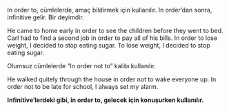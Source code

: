 In order to, cümlelerde, amaç bildirmek için kullanılır. In order’dan sonra, infinitive gelir. Bir deyimdir.

He came to home early in order to see the children before they went to bed.
Carl had to find a second job in order to pay all of his bills.
In order to lose weight, I decided to stop eating sugar.
To lose weight, I decided to stop eating sugar.

Olumsuz cümlelerde “In order not to” kalıbı kullanılır.

He walked quitely through the house in order not to wake everyone up.
In order not to be late for school, I always set my alarm.

**Infinitive’lerdeki gibi, in order to, gelecek için konuşurken kullanılır.**
